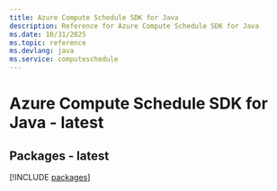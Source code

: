```yaml
---
title: Azure Compute Schedule SDK for Java
description: Reference for Azure Compute Schedule SDK for Java
ms.date: 10/31/2025
ms.topic: reference
ms.devlang: java
ms.service: computeschedule
---
```

# Azure Compute Schedule SDK for Java - latest
## Packages - latest
[!INCLUDE [packages](compute-schedule-index.md)]
